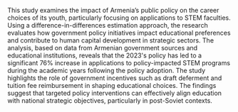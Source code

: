This study examines the impact of Armenia’s public policy on the career choices of its youth, particularly focusing on applications to STEM faculties. Using a difference-in-differences estimation approach, the research evaluates how government policy initiatives impact educational preferences and contribute to human capital development in strategic sectors. The analysis, based on data from Armenian government sources and educational institutions, reveals that the 2023's policy has led to a significant 76% increase in applications to policy-impacted STEM programs during the academic years following the policy adoption. The study highlights the role of government incentives such as draft deferment and tuition fee reimbursement in shaping educational choices. The findings suggest that targeted policy interventions can effectively align education with national strategic objectives, particularly in post-Soviet contexts.
